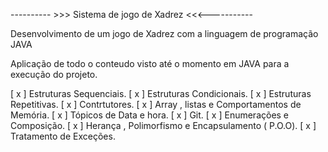---------- >>>          Sistema de jogo de Xadrez          <<<-----------

Desenvolvimento de um jogo de Xadrez com a linguagem de programação JAVA 

Aplicação de todo o conteudo visto até o momento em JAVA para a execução do projeto.

[ x ] Estruturas Sequenciais.
[ x ] Estruturas Condicionais.
[ x ] Estruturas Repetitivas.
[ x ] Contrtutores. 
[ x ] Array , listas e Comportamentos de Memória.
[ x ] Tópicos de Data e hora.
[ x ] Git.
[ x ] Enumerações e Composição.
[ x ] Herança , Polimorfismo e Encapsulamento ( P.O.O).
[ x ] Tratamento de Exceções.




